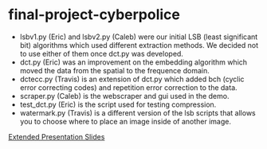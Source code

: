 # final-project-cyberpolice

- lsbv1.py (Eric) and lsbv2.py (Caleb) were our initial LSB (least significant bit) algorithms which used different extraction methods. We decided not to use either of them once dct.py was developed.
- dct.py (Eric) was an improvement on the embedding algorithm which moved the data from the spatial to the frequence domain.
- dctecc.py (Travis) is an extension of dct.py which added bch (cyclic error correcting codes) and repetition error correction to the data.
- scraper.py (Caleb) is the webscraper and gui used in the demo.
- test_dct.py (Eric) is the script used for testing compression.
- watermark.py (Travis) is a different version of the lsb scripts that allows you to choose where to place an image inside of another image.

[Extended Presentation Slides](https://docs.google.com/presentation/d/1YFwJu6Z5TTK17DrJMK1FZgDpyD0c8btDWdB7g0IQNz8/edit?usp=sharing)
